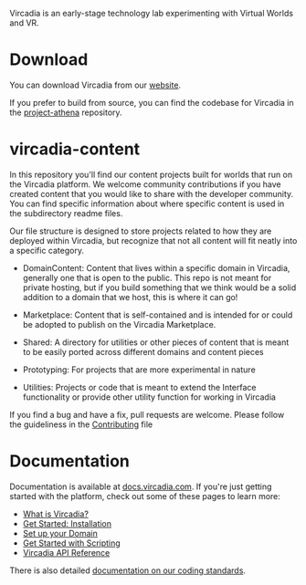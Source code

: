 Vircadia is an early-stage technology lab experimenting with Virtual Worlds and VR. 

Download
========
You can download Vircadia from our [website](https://vircadia.com/download-vircadia). 

If you prefer to build from source, you can find the codebase for Vircadia in the [project-athena](https://github.com/kasenvr/project-athena) repository. 

vircadia-content
========
In this repository you'll find our content projects built for worlds that run on the Vircadia platform. We welcome community contributions if you have created content that you would like to share with the developer community. You can find specific information about where specific content is used in the subdirectory readme files.

Our file structure is designed to store projects related to how they are deployed within Vircadia, but recognize that not all content will fit neatly into a specific category. 

* DomainContent: Content that lives within a specific domain in Vircadia, generally one that is open to the public. This repo is not meant for private hosting, but if you build something that we think would be a solid addition to a domain that we host, this is where it can go!

* Marketplace: Content that is self-contained and is intended for or could be adopted to publish on the Vircadia Marketplace. 

* Shared: A directory for utilities or other pieces of content that is meant to be easily ported across different domains and content pieces

* Prototyping: For projects that are more experimental in nature

* Utilities: Projects or code that is meant to extend the Interface functionality or provide other utility function for working in Vircadia

If you find a bug and have a fix, pull requests are welcome. Please follow the guideliness in the [Contributing](https://github.com/kasenvr/vircadia-content/blob/master/contributing.md) file

Documentation
=========
Documentation is available at [docs.vircadia.com](https://docs.vircadia.com). If you're just getting started with the platform, check out some of these pages to learn more:
* [What is Vircadia?](https://docs.vircadia.dev/home.html)
* [Get Started: Installation](https://docs.vircadia.com/get-started/installation)
* [Set up your Domain](https://docs.vircadia.com/learn-with-us/setup-your-domain-to-build)
* [Get Started with Scripting](https://docs.vircadia.com/learn-with-us/get-started-with-scripting)
* [Vircadia API Reference](https://docs.vircadia.com/api-reference)

There is also detailed [documentation on our coding standards](https://github.com/kasenvr/project-athena/blob/master/CODING_STANDARD.md).





